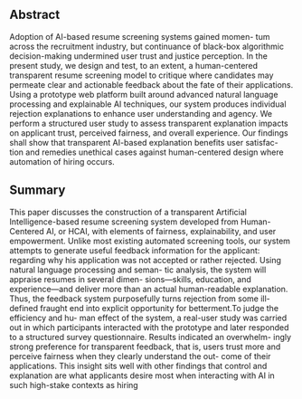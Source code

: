 ## Abstract 
Adoption of AI-based resume screening systems gained momen-
tum across the recruitment industry, but continuance of black-box
algorithmic decision-making undermined user trust and justice
perception. In the present study, we design and test, to an extent, a
human-centered transparent resume screening model to critique
where candidates may permeate clear and actionable feedback about
the fate of their applications. Using a prototype web platform built
around advanced natural language processing and explainable AI
techniques, our system produces individual rejection explanations
to enhance user understanding and agency. We perform a structured
user study to assess transparent explanation impacts on applicant
trust, perceived fairness, and overall experience. Our findings shall
show that transparent AI-based explanation benefits user satisfac-
tion and remedies unethical cases against human-centered design
where automation of hiring occurs.

## Summary
This paper discusses the construction of a transparent Artificial
Intelligence-based resume screening system developed from Human-
Centered AI, or HCAI, with elements of fairness, explainability,
and user empowerment. Unlike most existing automated screening
tools, our system attempts to generate useful feedback information
for the applicant: regarding why his application was not accepted
or rather rejected. Using natural language processing and seman-
tic analysis, the system will appraise resumes in several dimen-
sions—skills, education, and experience—and deliver more than
an actual human-readable explanation. Thus, the feedback system
purposefully turns rejection from some ill-defined fraught end into
explicit opportunity for betterment.To judge the efficiency and hu-
man effect of the system, a real-user study was carried out in which
participants interacted with the prototype and later responded to a
structured survey questionnaire. Results indicated an overwhelm-
ingly strong preference for transparent feedback, that is, users trust
more and perceive fairness when they clearly understand the out-
come of their applications. This insight sits well with other findings
that control and explanation are what applicants desire most when
interacting with AI in such high-stake contexts as hiring
